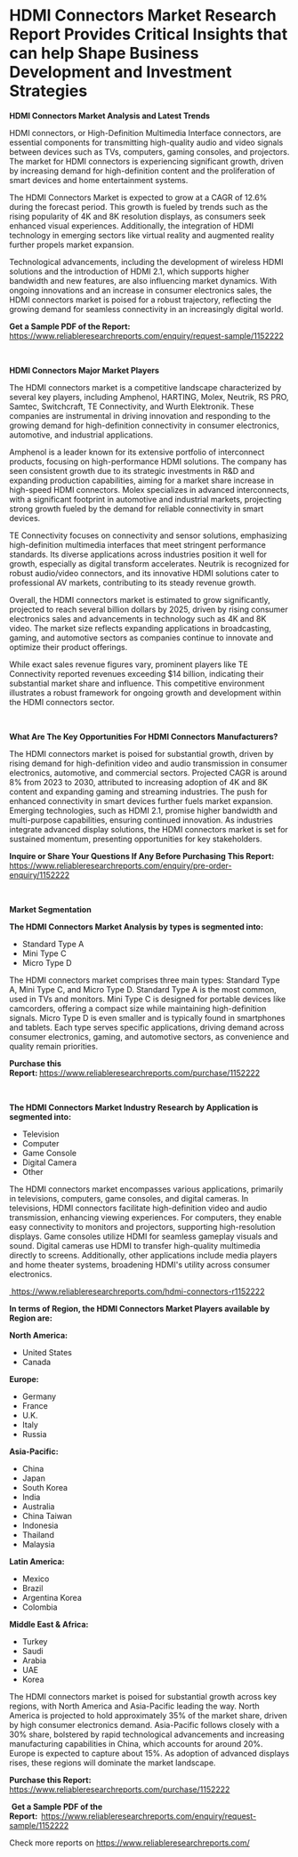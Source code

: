 <p><h1>HDMI Connectors Market Research Report Provides Critical Insights that can help Shape Business Development and Investment Strategies</h1></p><p><strong>HDMI Connectors Market Analysis and Latest Trends</strong></p>
<p><p>HDMI connectors, or High-Definition Multimedia Interface connectors, are essential components for transmitting high-quality audio and video signals between devices such as TVs, computers, gaming consoles, and projectors. The market for HDMI connectors is experiencing significant growth, driven by increasing demand for high-definition content and the proliferation of smart devices and home entertainment systems.</p><p>The HDMI Connectors Market is expected to grow at a CAGR of 12.6% during the forecast period. This growth is fueled by trends such as the rising popularity of 4K and 8K resolution displays, as consumers seek enhanced visual experiences. Additionally, the integration of HDMI technology in emerging sectors like virtual reality and augmented reality further propels market expansion. </p><p>Technological advancements, including the development of wireless HDMI solutions and the introduction of HDMI 2.1, which supports higher bandwidth and new features, are also influencing market dynamics. With ongoing innovations and an increase in consumer electronics sales, the HDMI connectors market is poised for a robust trajectory, reflecting the growing demand for seamless connectivity in an increasingly digital world.</p></p>
<p><strong>Get a Sample PDF of the Report:&nbsp;</strong> <a href="https://www.reliableresearchreports.com/enquiry/request-sample/1152222?utm_campaign=2655&utm_medium=2&utm_source=Github&utm_content=ia&utm_term=06042025&utm_id=hdmi-connectors">https://www.reliableresearchreports.com/enquiry/request-sample/1152222</a></p>
<p>&nbsp;</p>
<p><strong>HDMI Connectors Major Market Players</strong></p>
<p><p>The HDMI connectors market is a competitive landscape characterized by several key players, including Amphenol, HARTING, Molex, Neutrik, RS PRO, Samtec, Switchcraft, TE Connectivity, and Wurth Elektronik. These companies are instrumental in driving innovation and responding to the growing demand for high-definition connectivity in consumer electronics, automotive, and industrial applications.</p><p>Amphenol is a leader known for its extensive portfolio of interconnect products, focusing on high-performance HDMI solutions. The company has seen consistent growth due to its strategic investments in R&D and expanding production capabilities, aiming for a market share increase in high-speed HDMI connectors. Molex specializes in advanced interconnects, with a significant footprint in automotive and industrial markets, projecting strong growth fueled by the demand for reliable connectivity in smart devices.</p><p>TE Connectivity focuses on connectivity and sensor solutions, emphasizing high-definition multimedia interfaces that meet stringent performance standards. Its diverse applications across industries position it well for growth, especially as digital transform accelerates. Neutrik is recognized for robust audio/video connectors, and its innovative HDMI solutions cater to professional AV markets, contributing to its steady revenue growth.</p><p>Overall, the HDMI connectors market is estimated to grow significantly, projected to reach several billion dollars by 2025, driven by rising consumer electronics sales and advancements in technology such as 4K and 8K video. The market size reflects expanding applications in broadcasting, gaming, and automotive sectors as companies continue to innovate and optimize their product offerings.</p><p>While exact sales revenue figures vary, prominent players like TE Connectivity reported revenues exceeding $14 billion, indicating their substantial market share and influence. This competitive environment illustrates a robust framework for ongoing growth and development within the HDMI connectors sector.</p></p>
<p>&nbsp;</p>
<p><strong>What Are The Key Opportunities For HDMI Connectors Manufacturers?</strong></p>
<p><p>The HDMI connectors market is poised for substantial growth, driven by rising demand for high-definition video and audio transmission in consumer electronics, automotive, and commercial sectors. Projected CAGR is around 8% from 2023 to 2030, attributed to increasing adoption of 4K and 8K content and expanding gaming and streaming industries. The push for enhanced connectivity in smart devices further fuels market expansion. Emerging technologies, such as HDMI 2.1, promise higher bandwidth and multi-purpose capabilities, ensuring continued innovation. As industries integrate advanced display solutions, the HDMI connectors market is set for sustained momentum, presenting opportunities for key stakeholders.</p></p>
<p><strong>Inquire or Share Your Questions If Any Before Purchasing This Report:</strong> <a href="https://www.reliableresearchreports.com/enquiry/pre-order-enquiry/1152222?utm_campaign=2655&utm_medium=2&utm_source=Github&utm_content=ia&utm_term=06042025&utm_id=hdmi-connectors">https://www.reliableresearchreports.com/enquiry/pre-order-enquiry/1152222</a></p>
<p>&nbsp;</p>
<p><strong>Market Segmentation</strong></p>
<p><strong>The HDMI Connectors Market Analysis by types is segmented into:</strong></p>
<p><ul><li>Standard Type A</li><li>Mini Type C</li><li>Micro Type D</li></ul></p>
<p><p>The HDMI connectors market comprises three main types: Standard Type A, Mini Type C, and Micro Type D. Standard Type A is the most common, used in TVs and monitors. Mini Type C is designed for portable devices like camcorders, offering a compact size while maintaining high-definition signals. Micro Type D is even smaller and is typically found in smartphones and tablets. Each type serves specific applications, driving demand across consumer electronics, gaming, and automotive sectors, as convenience and quality remain priorities.</p></p>
<p><strong>Purchase this Report:&nbsp;</strong><a href="https://www.reliableresearchreports.com/purchase/1152222?utm_campaign=2655&utm_medium=2&utm_source=Github&utm_content=ia&utm_term=06042025&utm_id=hdmi-connectors">https://www.reliableresearchreports.com/purchase/1152222</a></p>
<p>&nbsp;</p>
<p><strong>The HDMI Connectors Market Industry Research by Application is segmented into:</strong></p>
<p><ul><li>Television</li><li>Computer</li><li>Game Console</li><li>Digital Camera</li><li>Other</li></ul></p>
<p><p>The HDMI connectors market encompasses various applications, primarily in televisions, computers, game consoles, and digital cameras. In televisions, HDMI connectors facilitate high-definition video and audio transmission, enhancing viewing experiences. For computers, they enable easy connectivity to monitors and projectors, supporting high-resolution displays. Game consoles utilize HDMI for seamless gameplay visuals and sound. Digital cameras use HDMI to transfer high-quality multimedia directly to screens. Additionally, other applications include media players and home theater systems, broadening HDMI's utility across consumer electronics.</p></p>
<p><a href="https://www.reliableresearchreports.com/hdmi-connectors-r1152222?utm_campaign=2655&utm_medium=2&utm_source=Github&utm_content=ia&utm_term=06042025&utm_id=hdmi-connectors">&nbsp;https://www.reliableresearchreports.com/hdmi-connectors-r1152222</a></p>
<p><strong>In terms of Region, the HDMI Connectors Market Players available by Region are:</strong></p>
<p>
    <p> <strong> North America: </strong>
        <ul>
            <li>United States</li>
            <li>Canada</li>
        </ul>
        </p> 
    <p> <strong> Europe: </strong>
        <ul>
            <li>Germany</li>
            <li>France</li>
            <li>U.K.</li>
            <li>Italy</li>
            <li>Russia</li>
        </ul>
        </p> 
    <p> <strong> Asia-Pacific: </strong>
        <ul>
            <li>China</li>
            <li>Japan</li>
            <li>South Korea</li>
            <li>India</li>
            <li>Australia</li>
            <li>China Taiwan</li>
            <li>Indonesia</li>
            <li>Thailand</li>
            <li>Malaysia</li>
        </ul>
        </p> 
    <p> <strong> Latin America: </strong>
        <ul>
            <li>Mexico</li>
            <li>Brazil</li>
            <li>Argentina Korea</li>
            <li>Colombia</li>
        </ul>
        </p> 
    <p> <strong> Middle East & Africa: </strong>
        <ul>
            <li>Turkey</li>
            <li>Saudi</li>
            <li>Arabia</li>
            <li>UAE</li>
            <li>Korea</li>
        </ul>
    </p>
    </p>
<p><p>The HDMI connectors market is poised for substantial growth across key regions, with North America and Asia-Pacific leading the way. North America is projected to hold approximately 35% of the market share, driven by high consumer electronics demand. Asia-Pacific follows closely with a 30% share, bolstered by rapid technological advancements and increasing manufacturing capabilities in China, which accounts for around 20%. Europe is expected to capture about 15%. As adoption of advanced displays rises, these regions will dominate the market landscape.</p></p>
<p><strong>Purchase this Report: </strong><a href="https://www.reliableresearchreports.com/purchase/1152222?utm_campaign=2655&utm_medium=2&utm_source=Github&utm_content=ia&utm_term=06042025&utm_id=hdmi-connectors">https://www.reliableresearchreports.com/purchase/1152222</a></p>
<p>&nbsp;<strong>Get a Sample PDF of the Report:&nbsp;&nbsp;</strong><a href="https://www.reliableresearchreports.com/enquiry/request-sample/1152222?utm_campaign=2655&utm_medium=2&utm_source=Github&utm_content=ia&utm_term=06042025&utm_id=hdmi-connectors">https://www.reliableresearchreports.com/enquiry/request-sample/1152222</a></p>
<p><strong></strong></p>
<p>Check more reports on <a href="https://www.reliableresearchreports.com/?utm_campaign=2655&utm_medium=2&utm_source=Github&utm_content=ia&utm_term=06042025&utm_id=hdmi-connectors">https://www.reliableresearchreports.com/</a></p>